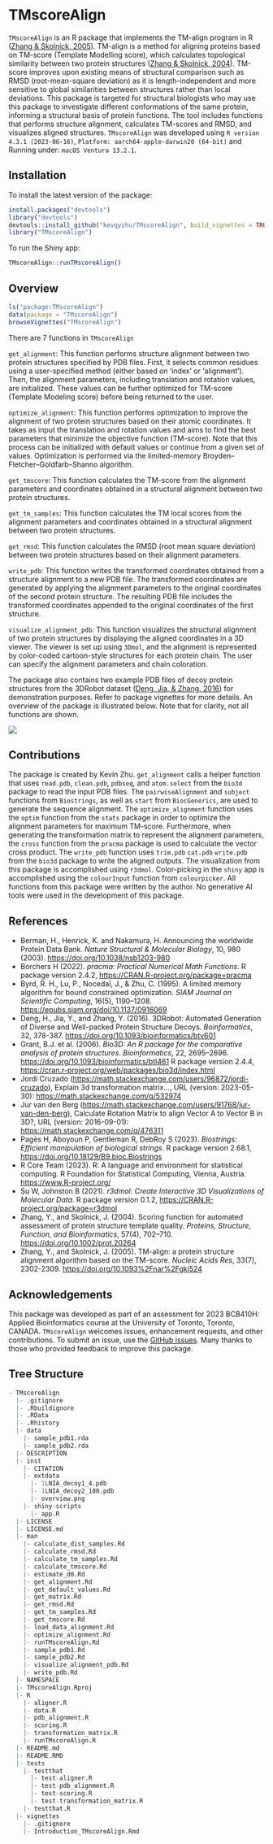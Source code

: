 
<!-- README.md is generated from README.Rmd. Please edit that file -->

# TMscoreAlign

<!-- badges: start -->
<!-- badges: end -->

`TMscoreAlign` is an R package that implements the TM-align program in R
([Zhang & Skolnick, 2005](https://doi.org/10.1093/nar/gki524)). TM-align
is a method for aligning proteins based on TM-score (Template Modelling
score), which calculates topological similarity between two protein
structures ([Zhang & Skolnick,
2004](https://doi.org/10.1002/prot.20264)). TM-score improves upon
existing means of structural comparison such as RMSD (root-mean-square
deviation) as it is length-independent and more sensitive to global
similarities between structures rather than local deviations. This
package is targeted for structural biologists who may use this package
to investigate different conformations of the same protein, informing a
structural basis of protein functions. The tool includes functions that
performs structure alignment, calculates TM-scores and RMSD, and
visualizes aligned structures. `TMscoreAlign` was developed using
`R version 4.3.1 (2023-06-16)`,
`Platform: aarch64-apple-darwin20 (64-bit)` and Running under:
`macOS Ventura 13.2.1`.

## Installation

To install the latest version of the package:

``` r
install.packages("devtools")
library("devtools")
devtools::install_github("kevqyzhu/TMscoreAlign", build_vignettes = TRUE)
library("TMscoreAlign")
```

To run the Shiny app:

``` r
TMscoreAlign::runTMscoreAlign()
```

## Overview

``` r
ls("package:TMscoreAlign")
data(package = "TMscoreAlign") 
browseVignettes("TMscoreAlign")
```

There are 7 functions in `TMscoreAlign`

`get_alignment`: This function performs structure alignment between two
protein structures specified by PDB files. First, it selects common
residues using a user-specified method (either based on ‘index’ or
‘alignment’). Then, the alignment parameters, including translation and
rotation values, are initialized. These values can be further optimized
for TM-score (Template Modeling score) before being returned to the
user.

`optimize_alignment`: This function performs optimization to improve the
alignment of two protein structures based on their atomic coordinates.
It takes as input the translation and rotation values and aims to find
the best parameters that minimize the objective function (TM-score).
Note that this process can be initialized with default values or
continue from a given set of values. Optimization is performed via the
limited-memory Broyden–Fletcher–Goldfarb–Shanno algorithm.

`get_tmscore`: This function calculates the TM-score from the alignment
parameters and coordinates obtained in a structural alignment between
two protein structures.

`get_tm_samples`: This function calculates the TM local scores from the
alignment parameters and coordinates obtained in a structural alignment
between two protein structures.

`get_rmsd`: This function calculates the RMSD (root mean square
deviation) between two protein structures based on their alignment
parameters.

`write_pdb`: This function writes the transformed coordinates obtained
from a structure alignment to a new PDB file. The transformed
coordinates are generated by applying the alignment parameters to the
original coordinates of the second protein structure. The resulting PDB
file includes the transformed coordinates appended to the original
coordinates of the first structure.

`visualize_alignment_pdb`: This function visualizes the structural
alignment of two protein structures by displaying the aligned
coordinates in a 3D viewer. The viewer is set up using `3Dmol`, and the
alignment is represented by color-coded cartoon-style structures for
each protein chain. The user can specify the alignment parameters and
chain coloration.

The package also contains two example PDB files of decoy protein
structures from the 3DRobot dataset ([Deng, Jia, & Zhang,
2016](https://doi.org/10.1093/bioinformatics/btv601)) for demonstration
purposes. Refer to package vignettes for more details. An overview of
the package is illustrated below. Note that for clarity, not all
functions are shown.

![](./inst/extdata/overview.png)

## Contributions

The package is created by Kevin Zhu. `get_alignment` calls a helper
function that uses `read.pdb`, `clean.pdb`, `pdbseq`, and `atom.select`
from the `bio3d` package to read the input PDB files. The
`pairwiseAlignment` and `subject` functions from `Biostrings`, as well
as `start` from `BiocGenerics`, are used to generate the sequence
alignment. The `optimize_alignment` function uses the `optim` function
from the `stats` package in order to optimize the alignment parameters
for maximum TM-score. Furthermore, when generating the transformation
matrix to represent the alignment parameters, the `cross` function from
the `pracma` package is used to calculate the vector cross product. The
`write_pdb` function uses `trim.pdb` `cat.pdb` `write.pdb` from the
`bio3d` package to write the aligned outputs. The visualization from
this package is accomplished using `r3dmol`. Color-picking in the
`shiny` app is accomplished using the `colourInput` function from
`colourpicker`. All functions from this package were written by the
author. No generative AI tools were used in the development of this
package.

## References

- Berman, H., Henrick, K. and Nakamura, H. Announcing the worldwide
  Protein Data Bank. *Nature Structural & Molecular Biology*, 10, 980
  (2003). <https://doi.org/10.1038/nsb1203-980>
- Borchers H (2022). *pracma: Practical Numerical Math Functions*. R
  package version 2.4.2, <https://CRAN.R-project.org/package=pracma>
- Byrd, R. H., Lu, P., Nocedal, J., & Zhu, C. (1995). A limited memory
  algorithm for bound constrained optimization. *SIAM Journal on
  Scientific Computing*, 16(5), 1190–1208.
  <https://epubs.siam.org/doi/10.1137/0916069>
- Deng, H., Jia, Y., and Zhang, Y. (2016). 3DRobot: Automated Generation
  of Diverse and Well-packed Protein Structure Decoys. *Boinformatics*,
  32, 378-387. <https://doi.org/10.1093/bioinformatics/btv601>
- Grant, B.J. et al. (2006). *Bio3D: An R package for the comparative
  analysis of protein structures*. *Bioinformatics*, 22, 2695–2696.
  <https://doi.org/10.1093/bioinformatics/btl461> R package version
  2.4.4, <https://cran.r-project.org/web/packages/bio3d/index.html>
- Jordi Cruzado
  (<https://math.stackexchange.com/users/96872/jordi-cruzado>), Explain
  3d transformation matrix…, URL (version: 2023-05-30):
  <https://math.stackexchange.com/q/532974>
- Jur van den Berg
  (<https://math.stackexchange.com/users/91768/jur-van-den-berg>),
  Calculate Rotation Matrix to align Vector A to Vector B in 3D?, URL
  (version: 2016-09-01): <https://math.stackexchange.com/q/476311>
- Pagès H, Aboyoun P, Gentleman R, DebRoy S (2023). *Biostrings:
  Efficient manipulation of biological strings*. R package version
  2.68.1, <https://doi.org/10.18129/B9.bioc.Biostrings>
- R Core Team (2023). R: A language and environment for statistical
  computing. R Foundation for Statistical Computing, Vienna, Austria.
  <https://www.R-project.org/>
- Su W, Johnston B (2021). *r3dmol: Create Interactive 3D Visualizations
  of Molecular Data*. R package version 0.1.2,
  <https://CRAN.R-project.org/package=r3dmol>
- Zhang, Y., and Skolnick, J. (2004). Scoring function for automated
  assessment of protein structure template quality. *Proteins,
  Structure, Function, and Bioinformatics*, 57(4), 702–710.
  <https://doi.org/10.1002/prot.20264>
- Zhang, Y., and Skolnick, J. (2005). TM-align: a protein structure
  alignment algorithm based on the TM-score. *Nucleic Acids Res*, 33(7),
  2302-2309. <https://doi.org/10.1093%2Fnar%2Fgki524>

## Acknowledgements

This package was developed as part of an assessment for 2023 BCB410H:
Applied Bioinformatics course at the University of Toronto, Toronto,
CANADA. `TMscoreAlign` welcomes issues, enhancement requests, and other
contributions. To submit an issue, use the [GitHub
issues](https://github.com/kevqyzhu/TMscoreAlign/issues). Many thanks to
those who provided feedback to improve this package.

## Tree Structure

``` r
- TMscoreAlign
  |- .gitignore
  |- .Rbuildignore
  |- .RData
  |- .Rhistory
  |- data
    |- sample_pdb1.rda
    |- sample_pdb2.rda
  |- DESCRIPTION
  |- inst
    |- CITATION
    |- extdata
      |- 1LNIA_decoy1_4.pdb
      |- 1LNIA_decoy2_180.pdb
      |- overview.png
    |- shiny-scripts
      |- app.R
  |- LICENSE
  |- LICENSE.md
  |- man
    |- calculate_dist_samples.Rd
    |- calculate_rmsd.Rd
    |- calculate_tm_samples.Rd
    |- calculate_tmscore.Rd
    |- estimate_d0.Rd
    |- get_alignment.Rd
    |- get_default_values.Rd
    |- get_matrix.Rd
    |- get_rmsd.Rd
    |- get_tm_samples.Rd
    |- get_tmscore.Rd
    |- load_data_alignment.Rd
    |- optimize_alignment.Rd
    |- runTMscoreAlign.Rd
    |- sample_pdb1.Rd
    |- sample_pdb2.Rd
    |- visualize_alignment_pdb.Rd
    |- write_pdb.Rd
  |- NAMESPACE
  |- TMscoreAlign.Rproj
  |- R
    |- aligner.R
    |- data.R
    |- pdb_alignment.R
    |- scoring.R
    |- transformation_matrix.R
    |- runTMscoreAlign.R
  |- README.md
  |- README.RMD
  |- tests
    |- testthat
      |- test-aligner.R
      |- test-pdb_alignment.R
      |- test-scoring.R
      |- test-transformation_matrix.R
    |- testthat.R
  |- vignettes
    |- .gitignore
    |- Introduction_TMscoreAlign.Rmd
```
